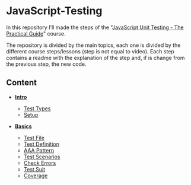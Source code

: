 # JavaScript-Testing

In this repository I'll made the steps of the
"[JavaScript Unit Testing - The Practical Guide](https://www.udemy.com/course/javascript-unit-testing-the-practical-guide)" course.

The repository is divided by the main topics, 
each one is divided by the different course steps/lessons (step is not equal to video).
Each step contains a readme with the explanation of the step and, 
if is change from the previous step, the new code.

## Content

- [**Intro**](./00%20-%20Intro/readme.md)
    - [Test Types](./00%20-%20Intro/readme.md#test-types)
    - [Setup](./00%20-%20Intro/readme.md#setup)

- [**Basics**](./01%20-%20Basics/readme.md)
    - [Test File](./01%20-%20Basics/readme.md#test-file)
    - [Test Definition](./01%20-%20Basics/readme.md#test-definition)
    - [AAA Pattern](./01%20-%20Basics/readme.md#aaa-pattern)
    - [Test Scenarios](./01%20-%20Basics/readme.md#test-scenarios)
    - [Check Errors](./01%20-%20Basics/readme.md#check-errors)
    - [Test Suit](./01%20-%20Basics/readme.md#test-suit)
    - [Coverage](./01%20-%20Basics/readme.md#coverage)




